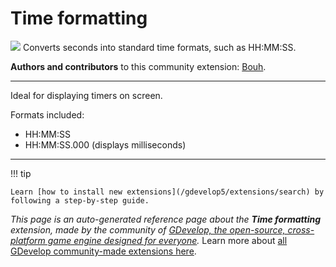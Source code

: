 # Time formatting

<img src="https://resources.gdevelop-app.com/assets/Icons/clock-digital.svg" class="extension-icon"></img>
Converts seconds into standard time formats, such as HH:MM:SS. 

**Authors and contributors** to this community extension: [Bouh](https://gd.games/Bouh).

---

Ideal for displaying timers on screen.

Formats included:

* HH:MM:SS
* HH:MM:SS.000 (displays milliseconds)

---

!!! tip

    Learn [how to install new extensions](/gdevelop5/extensions/search) by following a step-by-step guide.

*This page is an auto-generated reference page about the **Time formatting** extension, made by the community of [GDevelop, the open-source, cross-platform game engine designed for everyone](https://gdevelop.io/).* Learn more about [all GDevelop community-made extensions here](/gdevelop5/extensions).